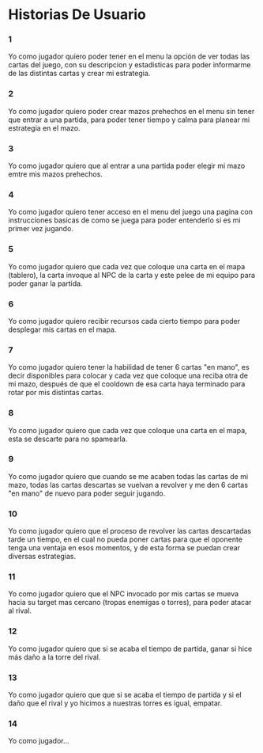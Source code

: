 # **Historias De Usuario**

### **1**

Yo como jugador quiero poder tener en el menu la opción de ver todas las cartas del juego, con su descripcion y estadisticas para poder informarme de las distintas cartas y crear mi estrategia.

### **2**

Yo como jugador quiero poder crear mazos prehechos en el menu sin tener que entrar a una partida, para poder tener tiempo y calma para planear mi estrategia en el mazo.

### **3**

Yo como jugador quiero que al entrar a una partida poder elegir mi mazo emtre mis mazos prehechos.

### **4**

Yo como jugador quiero tener acceso en el menu del juego una pagina con instrucciones basicas de como se juega para poder entenderlo si es mi primer vez jugando.

### **5**

Yo como jugador quiero que cada vez que coloque una carta en el mapa (tablero), la carta invoque al NPC de la carta y este pelee de mi equipo para poder ganar la partida.

### **6**

Yo como jugador quiero recibir recursos cada cierto tiempo para poder desplegar mis cartas en el mapa.

### **7**

Yo como jugador quiero tener la habilidad de tener 6 cartas "en mano", es decir disponibles para colocar y cada vez que coloque una reciba otra de mi mazo, después de que el cooldown de esa carta haya terminado para rotar por mis distintas cartas.

### **8**

Yo como jugador quiero que cada vez que coloque una carta en el mapa, esta se descarte para no spamearla.

### **9**

Yo como jugador quiero que cuando se me acaben todas las cartas de mi mazo, todas las cartas descartas se vuelvan a revolver y me den 6 cartas "en mano" de nuevo para poder seguir jugando.

### **10**

Yo como jugador quiero que el proceso de revolver las cartas descartadas tarde un tiempo, en el cual no pueda poner cartas para que el oponente tenga una ventaja en esos momentos, y de esta forma se puedan crear diversas estrategias.

### **11**

Yo como jugador quiero que el NPC invocado por mis cartas se mueva hacia su target mas cercano (tropas enemigas o torres), para poder atacar al rival.

### **12**

Yo como jugador quiero que si se acaba el tiempo de partida, ganar si hice más daño a la torre del rival.

### **13**

Yo como jugador quiero que que si se acaba el tiempo de partida y si el daño que el rival y yo hicimos a nuestras torres es igual, empatar.

### **14**

Yo como jugador...
